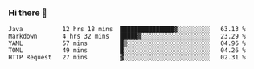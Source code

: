 ### Hi there 👋

<!--
**urzz/urzz** is a ✨ _special_ ✨ repository because its `README.md` (this file) appears on your GitHub profile.

Here are some ideas to get you started:

- 🔭 I’m currently working on ...
- 🌱 I’m currently learning ...
- 👯 I’m looking to collaborate on ...
- 🤔 I’m looking for help with ...
- 💬 Ask me about ...
- 📫 How to reach me: ...
- 😄 Pronouns: ...
- ⚡ Fun fact: ...
-->

<!--START_SECTION:waka-->
```text
Java           12 hrs 18 mins  ███████████████▓░░░░░░░░░   63.13 % 
Markdown       4 hrs 32 mins   █████▓░░░░░░░░░░░░░░░░░░░   23.29 % 
YAML           57 mins         █▒░░░░░░░░░░░░░░░░░░░░░░░   04.96 % 
TOML           49 mins         █░░░░░░░░░░░░░░░░░░░░░░░░   04.26 % 
HTTP Request   27 mins         ▓░░░░░░░░░░░░░░░░░░░░░░░░   02.31 % 
```
<!--END_SECTION:waka-->
